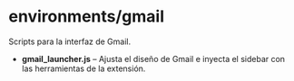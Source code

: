 # environments/gmail

Scripts para la interfaz de Gmail.

- **gmail_launcher.js** – Ajusta el diseño de Gmail e inyecta el sidebar con las herramientas de la extensión.
